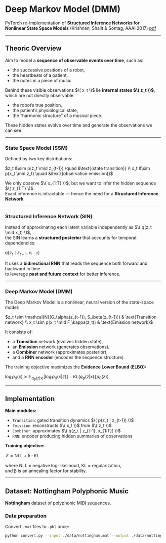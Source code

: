 # Deep Markov Model (DMM)

PyTorch re-implementation of **Structured Inference Networks for Nonlinear State Space Models** (Krishnan, Shalit & Sontag, AAAI 2017) [pdf](https://arxiv.org/pdf/1609.09869)

---

## Theoric Overview

Aim to model a **sequence of observable events over time**, such as:
- the successive positions of a robot,  
- the heartbeats of a patient,  
- the notes in a piece of music.

Behind these visible observations $\( x_t \)$ lie **internal states $\( z_t \)$**, which are not directly observable:
- the robot’s true position,  
- the patient’s physiological state,  
- the “harmonic structure” of a musical piece.

These hidden states evolve over time and generate the observations we can see.

---

### State Space Model (SSM)

Defined by two key distributions:


$z_t &\sim p(z_t \mid z_{t-1}) \quad &\text{(state transition)} \\ x_t &\sim p(x_t \mid z_t) \quad &\text{(observation emission)}$


We only observe $\( x_{1:T} \)$, but we want to infer the hidden sequence $\( z_{1:T} \)$.  
Exact inference is intractable — hence the need for a **Structured Inference Network**.

---

### Structured Inference Network (SIN)

Instead of approximating each latent variable independently as $\( q(z_t \mid x_t) \)$,  
the SIN learns a **structured posterior** that accounts for temporal dependencies:


$q(z_t \mid z_{t-1}, x_{1:T})$


It uses a **bidirectional RNN** that reads the sequence both forward and backward in time  
to leverage **past and future context** for better inference.

---

### Deep Markov Model (DMM)

The Deep Markov Model is a nonlinear, neural version of the state-space model:


$z_t \sim \mathcal{N}(G_\alpha(z_{t-1}), S_\beta(z_{t-1})) & \text{Transition network} \\ x_t \sim p(x_t \mid F_\kappa(z_t)) & \text{Emission network}$


It consists of:
- a **Transition** network (evolves hidden state),
- an **Emission** network (generates observations),
- a **Combiner** network (approximates posterior),
- and a **RNN encoder** (encodes the sequence structure).

The training objective maximizes the **Evidence Lower Bound (ELBO):**


$\log p_\theta(x) \geq \mathbb{E}_{q_\phi(z|x)}[\log p_\theta(x|z)] - KL(q_\phi(z|x) \| p_\theta(z))$

---

## Implementation 

**Main modules:**
- `Transition`: gated transition dynamics $\( p(z_t | z_{t-1}) \)$  
- `Emission`: reconstructs $\( x_t \)$ from $\( z_t \)$  
- `Combiner`: approximates $\( q(z_t | z_{t-1}, x_{1:T}) \)$  
- `RNN`: encoder producing hidden summaries of observations  

**Training objective:**  

$\mathcal{L} = \text{NLL} + \beta \cdot KL$

where NLL = negative log-likelihood, KL = regularization,  
and β is an annealing factor for stability.

---

## Dataset: Nottingham Polyphonic Music

**Nottingham** dataset of polyphonic MIDI sequences.

### Data preparation
Convert `.mat` files to `.pkl` once:
```bash
python convert.py --input ./data/nottingham.mat --output ./data/nottingham.pkl
